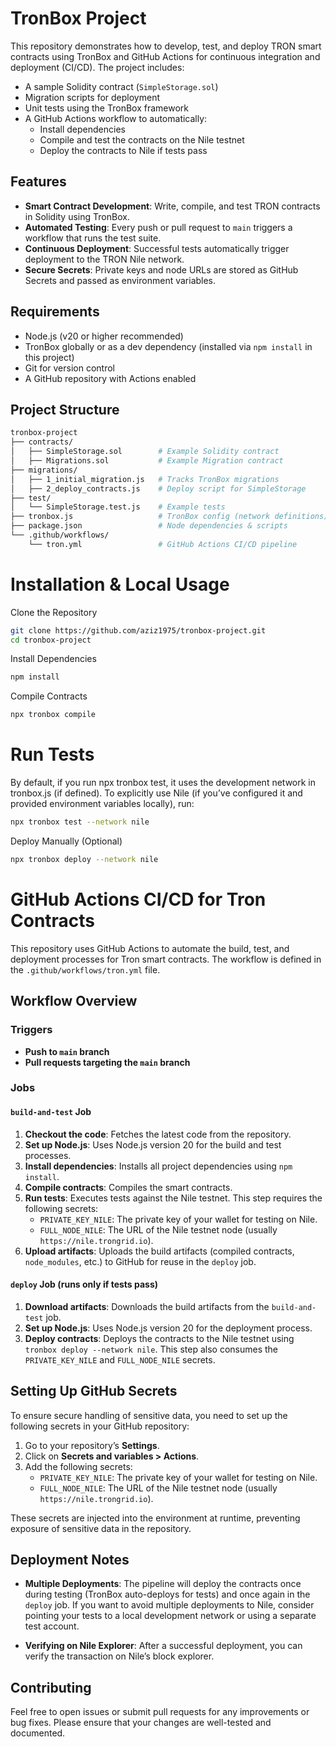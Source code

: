 # TronBox Project

This repository demonstrates how to develop, test, and deploy TRON smart contracts using TronBox and GitHub Actions for continuous integration and deployment (CI/CD). The project includes:

- A sample Solidity contract (`SimpleStorage.sol`)
- Migration scripts for deployment
- Unit tests using the TronBox framework
- A GitHub Actions workflow to automatically:
  - Install dependencies
  - Compile and test the contracts on the Nile testnet
  - Deploy the contracts to Nile if tests pass

## Features

- **Smart Contract Development**: Write, compile, and test TRON contracts in Solidity using TronBox.
- **Automated Testing**: Every push or pull request to `main` triggers a workflow that runs the test suite.
- **Continuous Deployment**: Successful tests automatically trigger deployment to the TRON Nile network.
- **Secure Secrets**: Private keys and node URLs are stored as GitHub Secrets and passed as environment variables.

## Requirements

- Node.js (v20 or higher recommended)
- TronBox globally or as a dev dependency (installed via `npm install` in this project)
- Git for version control
- A GitHub repository with Actions enabled

## Project Structure

```bash
tronbox-project
├── contracts/
│   ├── SimpleStorage.sol        # Example Solidity contract
│   ├── Migrations.sol           # Example Migration contract
├── migrations/
│   ├── 1_initial_migration.js   # Tracks TronBox migrations
│   ├── 2_deploy_contracts.js    # Deploy script for SimpleStorage
├── test/
│   └── SimpleStorage.test.js    # Example tests
├── tronbox.js                   # TronBox config (network definitions)
├── package.json                 # Node dependencies & scripts
└── .github/workflows/
    └── tron.yml                 # GitHub Actions CI/CD pipeline

```
# Installation & Local Usage
Clone the Repository
```bash
git clone https://github.com/aziz1975/tronbox-project.git
cd tronbox-project
```
Install Dependencies
```bash
npm install
```
Compile Contracts
```bash
npx tronbox compile
```
# Run Tests
By default, if you run npx tronbox test, it uses the development network in tronbox.js (if defined). To explicitly use Nile (if you’ve configured it and provided environment variables locally), run:

```bash
npx tronbox test --network nile
```
Deploy Manually (Optional)
```bash
npx tronbox deploy --network nile
```
# GitHub Actions CI/CD for Tron Contracts

This repository uses GitHub Actions to automate the build, test, and deployment processes for Tron smart contracts. The workflow is defined in the `.github/workflows/tron.yml` file.

## Workflow Overview

### Triggers
- **Push to `main` branch**
- **Pull requests targeting the `main` branch**

### Jobs

#### `build-and-test` Job
1. **Checkout the code**: Fetches the latest code from the repository.
2. **Set up Node.js**: Uses Node.js version 20 for the build and test processes.
3. **Install dependencies**: Installs all project dependencies using `npm install`.
4. **Compile contracts**: Compiles the smart contracts.
5. **Run tests**: Executes tests against the Nile testnet. This step requires the following secrets:
   - `PRIVATE_KEY_NILE`: The private key of your wallet for testing on Nile.
   - `FULL_NODE_NILE`: The URL of the Nile testnet node (usually `https://nile.trongrid.io`).
6. **Upload artifacts**: Uploads the build artifacts (compiled contracts, `node_modules`, etc.) to GitHub for reuse in the `deploy` job.

#### `deploy` Job (runs only if tests pass)
1. **Download artifacts**: Downloads the build artifacts from the `build-and-test` job.
2. **Set up Node.js**: Uses Node.js version 20 for the deployment process.
3. **Deploy contracts**: Deploys the contracts to the Nile testnet using `tronbox deploy --network nile`. This step also consumes the `PRIVATE_KEY_NILE` and `FULL_NODE_NILE` secrets.

## Setting Up GitHub Secrets

To ensure secure handling of sensitive data, you need to set up the following secrets in your GitHub repository:

1. Go to your repository’s **Settings**.
2. Click on **Secrets and variables > Actions**.
3. Add the following secrets:
   - `PRIVATE_KEY_NILE`: The private key of your wallet for testing on Nile.
   - `FULL_NODE_NILE`: The URL of the Nile testnet node (usually `https://nile.trongrid.io`).

These secrets are injected into the environment at runtime, preventing exposure of sensitive data in the repository.

## Deployment Notes

- **Multiple Deployments**: The pipeline will deploy the contracts once during testing (TronBox auto-deploys for tests) and once again in the `deploy` job. If you want to avoid multiple deployments to Nile, consider pointing your tests to a local development network or using a separate test account.
  
- **Verifying on Nile Explorer**: After a successful deployment, you can verify the transaction on Nile’s block explorer.

## Contributing

Feel free to open issues or submit pull requests for any improvements or bug fixes. Please ensure that your changes are well-tested and documented.
